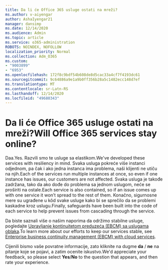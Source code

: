 ```yaml
---
title: Da li će Office 365 usluge ostati na mreži?
ms.author: v-aiyengar
author: AshaIyengar21
manager: dansimp
ms.date: 12/14/2020
ms.audience: Admin
ms.topic: article
ms.service: o365-administration
ROBOTS: NOINDEX, NOFOLLOW
localization_priority: Normal
ms.collection: Adm_O365
ms.custom:
- "9003899"
- "6953"
ms.openlocfilehash: 172f8c9bdf54b608de8d5cac33a4cf7f4193dc61
ms.sourcegitcommit: 9c64886a9e1a9b0ff356b28a5c1482ecc148d7ef
ms.translationtype: MT
ms.contentlocale: sr-Latn-RS
ms.lasthandoff: 12/14/2020
ms.locfileid: "49680343"
---
```

# <a name="will-office-365-services-stay-online"></a><span data-ttu-id="b321c-102">Da li će Office 365 usluge ostati na mreži?</span><span class="sxs-lookup"><span data-stu-id="b321c-102">Will Office 365 services stay online?</span></span>

<span data-ttu-id="b321c-103">Daa.</span><span class="sxs-lookup"><span data-stu-id="b321c-103">Yes.</span></span> <span data-ttu-id="b321c-104">Razvili smo te usluge sa elastikom.</span><span class="sxs-lookup"><span data-stu-id="b321c-104">We've developed these services with resiliency in mind.</span></span> <span data-ttu-id="b321c-105">Svaka usluga pokreće više instanci odjednom, pa čak i ako jedna instanca ima problema, naši klijenti ne utiču na njih.</span><span class="sxs-lookup"><span data-stu-id="b321c-105">Each of the services run multiple instances at once, so even if one instance has issues, our customers are not affected.</span></span> <span data-ttu-id="b321c-106">Svaka usluga je takođe zadržana, tako da ako dođe do problema sa jednom uslugom, neće se proširiti na ostale.</span><span class="sxs-lookup"><span data-stu-id="b321c-106">Each service is also contained, so if an issue comes up with one service it won’t spread to the rest of them.</span></span> <span data-ttu-id="b321c-107">Konačno, sigurnosne mere su ugrađene u kôd svake usluge kako bi se sprečilo da se problemi kaskadne kroz uslugu.</span><span class="sxs-lookup"><span data-stu-id="b321c-107">Finally, safeguards have been built into the code of each service to help prevent issues from cascading through the service.</span></span>

<span data-ttu-id="b321c-108">Da biste saznali više o našim naporima da održimo stabilne usluge, pogledajte [Upravljanje kontinuitetom preduzeća (EBCM) sa uslugama oblaka](https://go.microsoft.com/fwlink/?linkid=2124377).</span><span class="sxs-lookup"><span data-stu-id="b321c-108">To learn more about our efforts to keep our services stable, see [Enterprise business continuity management (EBCM) with cloud services](https://go.microsoft.com/fwlink/?linkid=2124377).</span></span>

<span data-ttu-id="b321c-109">Cijenili bismo vaše povratne informacije, zato kliknite na dugme **da** / **ne** na pitanje koje se pojavi, a zatim ocenite iskustvo.</span><span class="sxs-lookup"><span data-stu-id="b321c-109">We'd appreciate your feedback, so please select **Yes**/**No** to the question that appears, and then rate your experience.</span></span>